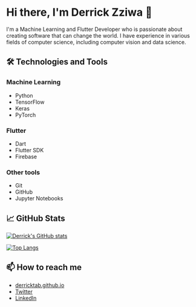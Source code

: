 # Hi there, I'm Derrick Zziwa 👋

I'm a Machine Learning and Flutter Developer who is passionate about creating software that can change the world. I have experience in various fields of computer science, including computer vision and data science. 


## 🛠️ Technologies and Tools

### Machine Learning
- Python
- TensorFlow
- Keras
- PyTorch

### Flutter
- Dart
- Flutter SDK
- Firebase

### Other tools
- Git
- GitHub
- Jupyter Notebooks

## 📈 GitHub Stats

[![Derrick's GitHub stats](https://github-readme-stats.vercel.app/api?username=derricktab&count_private=true&show_icons=true&theme=radical)](https://github.com/derricktab/github-readme-stats)

[![Top Langs](https://github-readme-stats.vercel.app/api/top-langs/?username=derricktab&langs_count=8&layout=compact&theme=radical)](https://github.com/derricktab/github-readme-stats)

## 📫 How to reach me

- [derricktab.github.io](https://derricktab.github.io)
- [Twitter](https://twitter.com/derrickzziwa)
- [LinkedIn](https://www.linkedin.com/in/derrickzziwa/)
